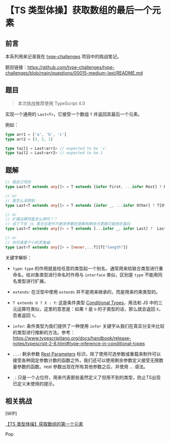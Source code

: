 # 【TS 类型体操】获取数组的最后一个元素

## 前言

本系列用来记录我在 [type-challenges](https://github.com/type-challenges/type-challenges) 项目中的挑战笔记。

题目链接：https://github.com/type-challenges/type-challenges/blob/main/questions/00015-medium-last/README.md

## 题目

> 本次挑战推荐使用 TypeScript 4.0

实现一个通用的 `Last<T>`，它接受一个数组 `T` 并返回其最后一个元素。

例如：

```ts
type arr1 = ['a', 'b', 'c']
type arr2 = [3, 2, 1]

type tail1 = Last<arr1> // expected to be 'c'
type tail2 = Last<arr2> // expected to be 1
```

## 题解

```ts
// 我自己写的
type Last<T extends any[]> = T extends [infer First, ...infer Rest] ? Rest extends [] ? First : Last<Rest> : never

// or
// 我怎么没想到
type Last<T extends any[]> = T extends [infer _, ...infer Other] ? T[Other['length']] : never;

// or
// 扩展运算符能怎么用吗？？
// 试了下在 js 里无论是作为剩余参数还是解构剩余元素都只能放在最后
type Last<T extends any[]> = T extends [...infer _, infer Last] ?  Last: never

// or
// 你可真是个小机灵鬼😂
type Last<T extends any[]> = [never,...T][T["length"]]
```

关键字解析：

- `type`: `type` 的作用就是给任意的类型起一个别名，通常用来给联合类型进行重命名，给对象类型进行命名时作用与 `interface` 类似，区别是 `type` 不能用同名类型进行扩展。

- `extends`: 在泛型中使用 `extends` 并不是用来继承的，而是用来约束类型的。

- `T extends U ? X : Y`: 这是条件类型 [Conditional Types](https://www.typescriptlang.org/docs/handbook/2/conditional-types.html)，用法和 JS 中的三元运算符类似，这里的意思是：如果 `T` 是 `U` 的子类型的话，那么就会返回 `X`，否者返回 `Y`。

- `infer`: 条件类型为我们提供了一种使用 `infer` 关键字从我们在真实分支中比较的类型进行推断的方法。参考：https://www.typescriptlang.org/docs/handbook/release-notes/typescript-2-8.html#type-inference-in-conditional-types

- `...`: 剩余参数 [Rest Parameters](https://www.typescriptlang.org/docs/handbook/2/functions.html#rest-parameters) 标识。除了使用可选参数或重载来制作可以接受各种固定参数计数的函数之外，我们还可以使用剩余参数定义接受无限数量参数的函数。rest 参数出现在所有其他参数之后，并使用 ... 语法。

- `_`: 只是一个占位符，用来代表那些虽然定义了但用不到的类型，防止TS出现已定义未使用的提示。

## 相关挑战

[WIP]

[【TS 类型体操】获取数组的第一个元素](./%E3%80%90TS%20%E7%B1%BB%E5%9E%8B%E4%BD%93%E6%93%8D%E3%80%91%E8%8E%B7%E5%8F%96%E6%95%B0%E7%BB%84%E7%9A%84%E7%AC%AC%E4%B8%80%E4%B8%AA%E5%85%83%E7%B4%A0.md)

Pop
